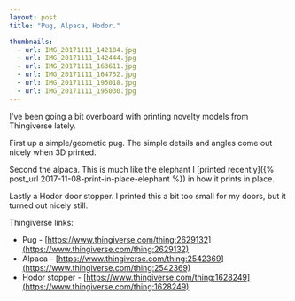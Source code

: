 ```yaml
---
layout: post
title: "Pug, Alpaca, Hodor."

thumbnails:
  - url: IMG_20171111_142104.jpg
  - url: IMG_20171111_142444.jpg
  - url: IMG_20171111_163611.jpg
  - url: IMG_20171111_164752.jpg
  - url: IMG_20171111_195018.jpg
  - url: IMG_20171111_195030.jpg
---
```


I've been going a bit overboard with printing novelty models from Thingiverse lately.

First up a simple/geometic pug. The simple details and angles come out nicely when 3D printed.

Second the alpaca. This is much like the elephant I [printed recently]({% post_url 2017-11-08-print-in-place-elephant %}) in how it prints in place.

Lastly a Hodor door stopper. I printed this a bit too small for my doors, but it turned out nicely still.

Thingiverse links:

- Pug - [https://www.thingiverse.com/thing:2629132](https://www.thingiverse.com/thing:2629132)
- Alpaca - [https://www.thingiverse.com/thing:2542369](https://www.thingiverse.com/thing:2542369)
- Hodor stopper - [https://www.thingiverse.com/thing:1628249](https://www.thingiverse.com/thing:1628249)
